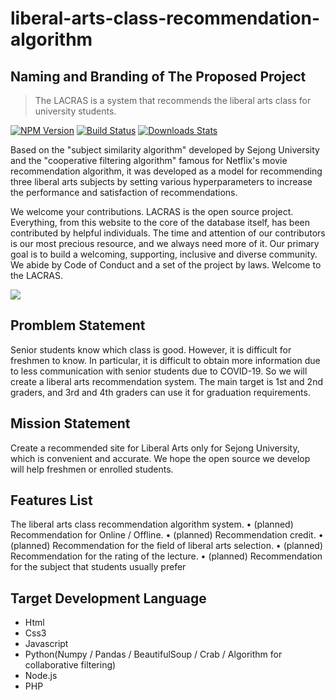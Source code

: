 # liberal-arts-class-recommendation-algorithm
## Naming and Branding of The Proposed Project
> The LACRAS is a system that recommends the liberal arts class for university students.

[![NPM Version][npm-image]][npm-url]
[![Build Status][travis-image]][travis-url]
[![Downloads Stats][npm-downloads]][npm-url]

Based on the "subject similarity algorithm" developed by Sejong University and the "cooperative filtering algorithm" famous for Netflix's movie recommendation algorithm, it was developed as a model for recommending three liberal arts subjects by setting various hyperparameters to increase the performance and satisfaction of recommendations.

We welcome your contributions. LACRAS is the open source project. Everything, from this website to the core of the database itself, has been contributed by helpful individuals. The time and attention of our contributors is our most precious resource, and we always need more of it. Our primary goal is to build a welcoming, supporting, inclusive and diverse community. We abide by Code of Conduct and a set of the project by laws. Welcome to the LACRAS.


![](../header.png)

## Promblem Statement

Senior students know which class is good. However, it is difficult for freshmen to know. In particular, it is difficult to obtain more information due to less communication with senior students due to COVID-19. So we will create a liberal arts recommendation system. The main target is 1st and 2nd graders, and 3rd and 4th graders can use it for graduation requirements.


## Mission Statement

Create a recommended site for Liberal Arts only for Sejong University, which is convenient and accurate. We hope the open source we develop will help freshmen or enrolled students.


## Features List

The liberal arts class recommendation algorithm system.
• (planned) Recommendation for Online / Offline.
• (planned) Recommendation credit.
• (planned) Recommendation for the field of liberal arts selection.
• (planned) Recommendation for the rating of the lecture.
• (planned) Recommendation for the subject that students usually prefer


## Target Development Language

-	Html
-	Css3
-	Javascript
-	Python(Numpy / Pandas / BeautifulSoup / Crab / Algorithm for collaborative filtering)
-	Node.js
-	PHP

[npm-image]: https://img.shields.io/npm/v/datadog-metrics.svg?style=flat-square
[npm-url]: https://npmjs.org/package/datadog-metrics
[npm-downloads]: https://img.shields.io/npm/dm/datadog-metrics.svg?style=flat-square
[travis-image]: https://img.shields.io/travis/dbader/node-datadog-metrics/master.svg?style=flat-square
[travis-url]: https://travis-ci.org/dbader/node-datadog-metrics
[wiki]: https://github.com/yourname/yourproject/wiki
